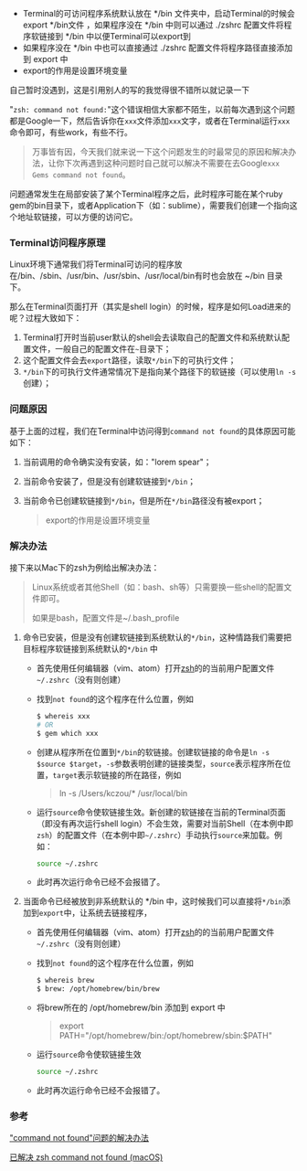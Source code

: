 - Terminal的可访问程序系统默认放在 */bin 文件夹中，启动Terminal的时候会 export   */bin文件 ，如果程序没在 */bin 中则可以通过 ./zshrc 配置文件将程序软链接到 */bin 中以便Terminal可以export到
- 如果程序没在 */bin 中也可以直接通过 ./zshrc 配置文件将程序路径直接添加到 export 中
- export的作用是设置环境变量

自己暂时没遇到，这是引用别人的写的我觉得很不错所以就记录一下

"`zsh: command not found:`"这个错误相信大家都不陌生，以前每次遇到这个问题都是Google一下，然后告诉你在`xxx`文件添加`xxx`文字，或者在Terminal运行`xxx`命令即可，有些work，有些不行。

> 万事皆有因，今天我们就来说一下这个问题发生的时最常见的原因和解决办法，让你下次再遇到这种问题时自己就可以解决不需要在去Google`xxx Gems command not found`。

问题通常发生在局部安装了某个Terminal程序之后，此时程序可能在某个ruby gem的bin目录下，或者Application下（如：sublime），需要我们创建一个指向这个地址软链接，可以方便的访问它。

### Terminal访问程序原理

Linux环境下通常我们将Terminal可访问的程序放在/bin、/sbin、/usr/bin、/usr/sbin、/usr/local/bin有时也会放在 ~/bin 目录下。

那么在Terminal页面打开（其实是shell login）的时候，程序是如何Load进来的呢？过程大致如下：

1. Terminal打开时当前user默认的shell会去读取自己的配置文件和系统默认配置文件，一般自己的配置文件在`~`目录下；
2. 这个配置文件会去`export`路径，读取`*/bin`下的可执行文件；
3. `*/bin`下的可执行文件通常情况下是指向某个路径下的软链接（可以使用`ln -s`创建）；

### 问题原因

基于上面的过程，我们在Terminal中访问得到`command not found`的具体原因可能如下：

1. 当前调用的命令确实没有安装，如："lorem spear"；

2. 当前命令安装了，但是没有创建软链接到`*/bin`；

3. 当前命令已创建软链接到`*/bin`，但是所在`*/bin`路径没有被export；

   > export的作用是设置环境变量

### 解决办法

接下来以Mac下的zsh为例给出解决办法：

> Linux系统或者其他Shell（如：bash、sh等）只需要换一些shell的配置文件即可。
>
> 如果是bash，配置文件是~/.bash_profile

1. 命令已安装，但是没有创建软链接到系统默认的`*/bin`，这种情路我们需要把目标程序软链接到系统默认的`*/bin` 中

   - 首先使用任何编辑器（vim、atom）打开[zsh](https://link.jianshu.com/?t=http://402v.com/oh-my-zsh/)的的当前用户配置文件`~/.zshrc`（没有则创建）

   - 找到`not found`的这个程序在什么位置，例如

     ```bash
     $ whereis xxx
     # OR
     $ gem which xxx
     ```

   - 创建从程序所在位置到`*/bin`的软链接。创建软链接的命令是`ln -s $source $target`，`-s`参数表明创建的链接类型，`source`表示程序所在位置，`target`表示软链接的所在路径，例如

     >ln -s /Users/kczou/*    /usr/local/bin

   - 运行`source`命令使软链接生效。新创建的软链接在当前的Terminal页面（即没有再次运行shell login）不会生效，需要对当前Shell（在本例中即`zsh`）的配置文件（在本例中即`~/.zshrc`）手动执行`source`来加载。例如：

     ```bash
     source ~/.zshrc
     ```

   - 此时再次运行命令已经不会报错了。

2. 当面命令已经被放到非系统默认的 */bin 中，这时候我们可以直接将`*/bin`添加到`export`中，让系统去链接程序，

   - 首先使用任何编辑器（vim、atom）打开[zsh](https://link.jianshu.com/?t=http://402v.com/oh-my-zsh/)的的当前用户配置文件`~/.zshrc`（没有则创建）

   - 找到`not found`的这个程序在什么位置，例如

     ```bash
     $ whereis brew
     $ brew: /opt/homebrew/bin/brew 
     ```

   - 将brew所在的 /opt/homebrew/bin 添加到 export 中

     >export PATH="/opt/homebrew/bin:/opt/homebrew/sbin:$PATH"

   - 运行`source`命令使软链接生效

     ```bash
     source ~/.zshrc
     ```
   
   - 此时再次运行命令已经不会报错了。

### 参考

["command not found"问题的解决办法](https://www.jianshu.com/p/bba968ca3957)

[已解决 zsh command not found (macOS)](https://juejin.cn/post/7118571181539590174)
